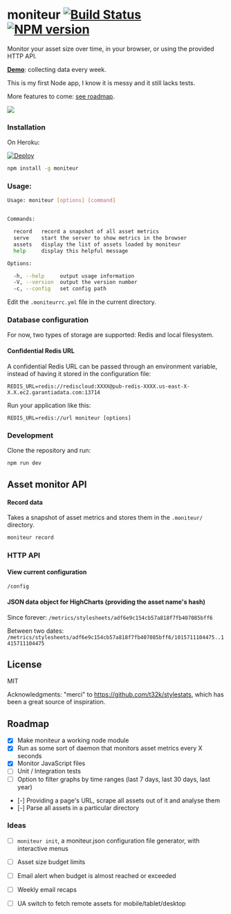 # moniteur [![Build Status](https://travis-ci.org/kaelig/moniteur.svg)](https://travis-ci.org/kaelig/moniteur) [![NPM version](https://badge.fury.io/js/moniteur.svg)](http://badge.fury.io/js/moniteur)

Monitor your asset size over time, in your browser, or using the provided HTTP API.

**[Demo](https://moniteur.herokuapp.com/)**: collecting data every week.

This is my first Node app, I know it is messy and it still lacks tests.

More features to come: [see roadmap](#roadmap).

![ ](https://cdn.rawgit.com/kaelig/moniteur/master/docs/screenshot.png)

### Installation

On Heroku:

[![Deploy](https://www.herokucdn.com/deploy/button.png)](https://heroku.com/deploy)


```bash
npm install -g moniteur
```

### Usage:

```bash
Usage: moniteur [options] [command]


Commands:

  record   record a snapshot of all asset metrics
  serve    start the server to show metrics in the browser
  assets   display the list of assets loaded by moniteur
  help     display this helpful message

Options:

  -h, --help     output usage information
  -V, --version  output the version number
  -c, --config   set config path
```

Edit the `.moniteurrc.yml` file in the current directory.

### Database configuration

For now, two types of storage are supported: Redis and local filesystem.

#### Confidential Redis URL

A confidential Redis URL can be passed through an environment variable,
instead of having it stored in the configuration file:

```
REDIS_URL=redis://rediscloud:XXXX@pub-redis-XXXX.us-east-X-X.X.ec2.garantiadata.com:13714
```

Run your application like this:
```
REDIS_URL=redis://url moniteur [options]
```

### Development

Clone the repository and run:

```bash
npm run dev
```

## Asset monitor API

#### Record data

Takes a snapshot of asset metrics and stores them in the `.moniteur/`
directory.

```bash
moniteur record
```


### HTTP API

#### View current configuration

`/config`

#### JSON data object for HighCharts (providing the asset name's hash)

Since forever:
`/metrics/stylesheets/adf6e9c154cb57a818f7fb407085bff6`

Between two dates:
`/metrics/stylesheets/adf6e9c154cb57a818f7fb407085bff6/1015711104475..1415711104475`


## License

MIT

Acknowledgments: "merci" to https://github.com/t32k/stylestats, which has been
a great source of inspiration.

## Roadmap

- [x] Make moniteur a working node module
- [x] Run as some sort of daemon that monitors asset metrics every X seconds
- [x] Monitor JavaScript files
- [ ] Unit / Integration tests
- [ ] Option to filter graphs by time ranges
  (last 7 days, last 30 days, last year)
- [-] Providing a page's URL, scrape all assets out of it
  and analyse them
- [-] Parse all assets in a particular directory

### Ideas

- [ ] `moniteur init`, a moniteur.json configuration file generator, with
  interactive menus
- [ ] Asset size budget limits
- [ ] Email alert when budget is almost reached or exceeded
- [ ] Weekly email recaps
- [ ] UA switch to fetch remote assets for mobile/tablet/desktop

